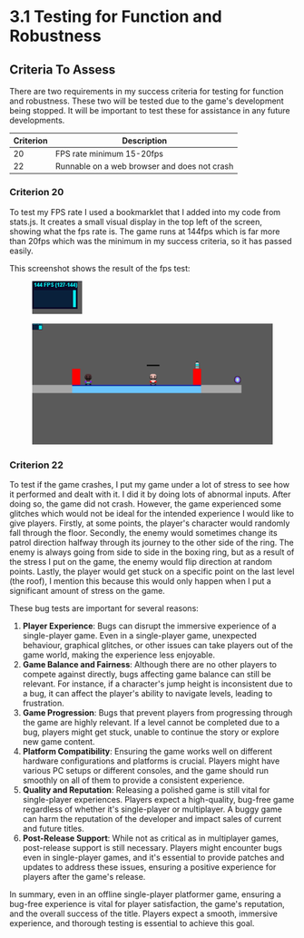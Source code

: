 # 3.1 Testing for Function and Robustness

## Criteria To Assess

There are two requirements in my success criteria for testing for function and robustness. These two will be tested due to the game's development being stopped. It will be important to test these for assistance in any future developments.

| Criterion | Description                                  |
| --------- | -------------------------------------------- |
| 20        | FPS rate minimum 15-20fps                    |
| 22        | Runnable on a web browser and does not crash |

### Criterion 20

To test my FPS rate I used a bookmarklet that I added into my code from stats.js. It creates a small visual display in the top left of the screen, showing what the fps rate is. The game runs at 144fps which is far more than 20fps which was the minimum in my success criteria, so it has passed easily.

This screenshot shows the result of the fps test:

<figure><img src="../.gitbook/assets/image (1) (1) (1).png" alt=""><figcaption></figcaption></figure>

<figure><img src="../.gitbook/assets/image (1) (1).png" alt=""><figcaption></figcaption></figure>

### Criterion 22

To test if the game crashes, I put my game under a lot of stress to see how it performed and dealt with it. I did it by doing lots of abnormal inputs. After doing so, the game did not crash. However, the game experienced some glitches which would not be ideal for the intended experience I would like to give players. Firstly, at some points, the player's character would randomly fall through the floor. Secondly, the enemy would sometimes change its patrol direction halfway through its journey to the other side of the ring. The enemy is always going from side to side in the boxing ring, but as a result of the stress I put on the game, the enemy would flip direction at random points. Lastly, the player would get stuck on a specific point on the last level (the roof), I mention this because this would only happen when I put a significant amount of stress on the game.

These bug tests are important for several reasons:

1. **Player Experience**: Bugs can disrupt the immersive experience of a single-player game. Even in a single-player game, unexpected behaviour, graphical glitches, or other issues can take players out of the game world, making the experience less enjoyable.
2. **Game Balance and Fairness**: Although there are no other players to compete against directly, bugs affecting game balance can still be relevant. For instance, if a character's jump height is inconsistent due to a bug, it can affect the player's ability to navigate levels, leading to frustration.
3. **Game Progression**: Bugs that prevent players from progressing through the game are highly relevant. If a level cannot be completed due to a bug, players might get stuck, unable to continue the story or explore new game content.
4. **Platform Compatibility**: Ensuring the game works well on different hardware configurations and platforms is crucial. Players might have various PC setups or different consoles, and the game should run smoothly on all of them to provide a consistent experience.
5. **Quality and Reputation**: Releasing a polished game is still vital for single-player experiences. Players expect a high-quality, bug-free game regardless of whether it's single-player or multiplayer. A buggy game can harm the reputation of the developer and impact sales of current and future titles.
6. **Post-Release Support**: While not as critical as in multiplayer games, post-release support is still necessary. Players might encounter bugs even in single-player games, and it's essential to provide patches and updates to address these issues, ensuring a positive experience for players after the game's release.

In summary, even in an offline single-player platformer game, ensuring a bug-free experience is vital for player satisfaction, the game's reputation, and the overall success of the title. Players expect a smooth, immersive experience, and thorough testing is essential to achieve this goal.
